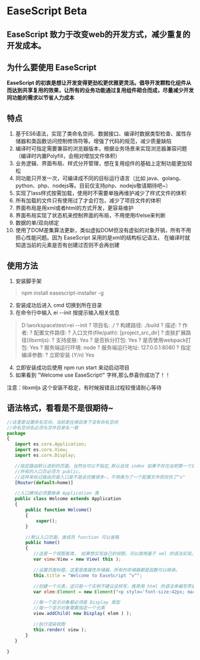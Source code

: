 # EaseScript Beta

## EaseScript 致力于改变web的开发方式，减少重复的开发成本。

## 为什么要使用 EaseScript

**EaseScript 的初衷是想让开发变得更劲松更优雅更灵活。倡导开发颗粒化组件从而达到共享复用的效果，让所有的业务功能通过复用组件砌合而成，尽量减少开发同功能的需求以节省人力成本**

## 特点

1. 基于ES6语法，实现了类命名空间、数据接口、编译时数据类型检查、属性存储器和类函数访问控制修饰符等。增强了代码的规范，减少质量缺陷
2. 编译时可指定需要兼容的浏览器版本，根据业务场景来实现浏览器兼容问题（编译时内置Polyfill，会相对增加文件体积）
3. 业务逻辑、界面布局、样式分开管理，想在复用组件的基础上定制功能更加轻松
4. 同功能只开发一次，可编译成不同的目标运行语言（比如 java、golang、python、php、nodejs等。目前仅支持php、nodejs敬请期待吧~）
5. 实现了lass样式按需加载，使用时不需要单独再维护减少了样式文件的体积
6. 所有加载的文件只有使用过了才会打包，减少了项目文件的体积
7. 界面布局是用xml或者html的方式开发，更容易维护
8. 界面布局实现了状态机来控制界面的布局，不用使用if/else来判断
9. 数据的单/双向绑定
10. 使用了DOM差集算法更新，类似虚拟DOM但没有虚拟的对象开销，所有不用担心性能问题。因为 EaseScript 采用的是xml的结构标记语法，
    在编译时就知道当前的元素是否有创建过否则不会再创建

## 使用方法

1. 安装脚手架

>    npm install easescript-installer -g

2. 安装成功后进入 cmd 切换到所在目录
3. 在命令行中输入 ei --init 按提示输入相关信息

>   D:\workspace\test>ei --init
>   ? 项目名: ./
>   ? 构建路径: ./build
>   ? 描述:
>   ? 作者:
>   ? 配置文件路径:
>   ? 入口文件(file/path): [project_src_dir]
>   ? 皮肤扩展路径(libxmljs):
>   ? 支持皮肤: Yes
>   ? 是否拆分打包: Yes
>   ? 是否使用webpack打包: Yes
>   ? 服务端运行环境: node
>   ? 服务端运行地址: 127.0.0.1:8080
>   ? 指定编译参数:
>   ? 立即安装 (Y/n) Yes

4. 立即安装成功后使用 npm run start 来动启动项目
5. 如果看到 "Welcome use EaseScript!" 字样,那么恭喜你成功了！！

注意：libxmljs 这个安装不稳定，有时候报错且过程较慢请耐心等待


## 语法格式，看看是不是很期待~
``` js
//这里是设置命名空间，当前是在根目录下没有命名空间
//命名空间名必须与文件目录名一致
package
{
   import es.core.Application;
   import es.core.View;
   import es.core.Display;

   //指定路由默认进到的页面。当然也可以不指定,默认会找 index 如果不存在会把第一个类成员方法当成入口
   //所有的入口页必须为 public。
   //这样来标记路由页面入口是不是会优雅很多~，不用再为了一个配置文件而优伤了^v^
   [Router(default=home)]

   //入口模块必须要继承 Application 类
   public class Welcome extends Application 
   {
       public function Welcome()
       {
           super();
       }

       //默认入口页面，类成员 function 可以省略 
       public home()
       {
          //这是一个视图基类， 如果想实现自己的视图，可以使用基于 xml 的语法实现。
          var view:View = new View( this );

          //设置页面标题，这里是类属性存储器，所有的存储器都是函数可以继承。
          this.title = "Welcome to EaseScript ^v^";

          //创建一个元素，这只是一个实例不建议这样写，推荐用 html 的语法来编写界面
          var elem:Element = new Element("<p style='font-size:42px; margin:50px auto;width:100%; text-align:center;'>Welcome use EaseScript!</p>");

          //每一个显示对象都必须是 Display 类型
          //每一个显示对象需要指定一个元素  
          view.addChild( new Display( elem ) );

          //执行渲染视图
          this.render( view );
       }
   }

}

```
